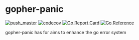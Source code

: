 # gopher-panic

[![push_master](https://github.com/ulphidius/gopher-panic/actions/workflows/push_master.yml/badge.svg)](https://github.com/ulphidius/gopher-panic/actions/workflows/push_master.yml)
[![codecov](https://codecov.io/gh/ulphidius/gopher-panic/branch/master/graph/badge.svg?token=mN8q98Z1kU)](https://codecov.io/gh/ulphidius/gopher-panic)
[![Go Report Card](https://goreportcard.com/badge/github.com/ulphidius/gopher-panic)](https://goreportcard.com/report/github.com/ulphidius/gopher-panic)
[![Go Reference](https://pkg.go.dev/badge/github.com/ulphidius/gopher-panic.svg)](https://pkg.go.dev/github.com/ulphidius/gopher-panic)

gopher-panic has for aims to enhance the go error system
